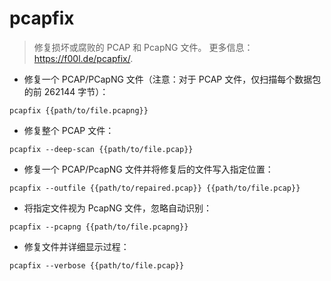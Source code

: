 # pcapfix

> 修复损坏或腐败的 PCAP 和 PcapNG 文件。
> 更多信息：<https://f00l.de/pcapfix/>.

- 修复一个 PCAP/PCapNG 文件（注意：对于 PCAP 文件，仅扫描每个数据包的前 262144 字节）：

`pcapfix {{path/to/file.pcapng}}`

- 修复整个 PCAP 文件：

`pcapfix --deep-scan {{path/to/file.pcap}}`

- 修复一个 PCAP/PcapNG 文件并将修复后的文件写入指定位置：

`pcapfix --outfile {{path/to/repaired.pcap}} {{path/to/file.pcap}}`

- 将指定文件视为 PcapNG 文件，忽略自动识别：

`pcapfix --pcapng {{path/to/file.pcapng}}`

- 修复文件并详细显示过程：

`pcapfix --verbose {{path/to/file.pcap}}`